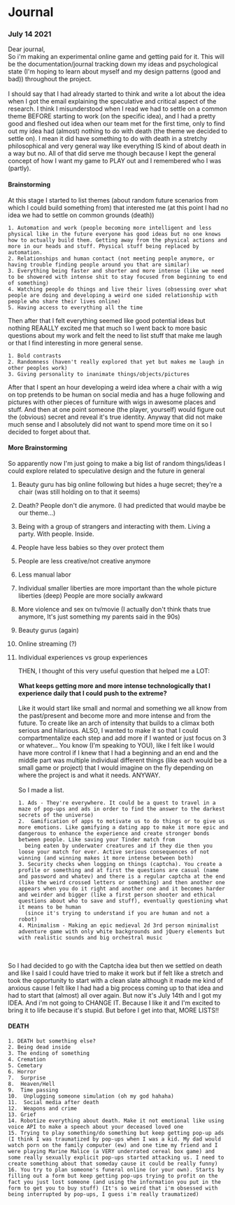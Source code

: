 # Journal

### July 14 2021

Dear journal,
<br>
So i'm making an experimental online game and getting paid for it. This will be the documentation/journal tracking down my ideas and psychological state (I'm hoping to learn about myself and my design patterns (good and bad)) throughout the
project.
<br>
<br>
I should say that I had already started to think and write a lot about the idea when I got the email explaining the speculative and critical aspect of the research. I think I misunderstood when I read we had to settle on a common theme BEFORE starting to work (on the specific idea), and I had a pretty good and fleshed out idea when our team met for the first time, only to find out my idea had (almost) nothing to do with death (the theme we decided to settle on). I mean it did have something to do with death in a stretchy philosophical and very general way like everything IS kind of about death in a way but no. All of that did serve me though because I kept the general concept of how I want my game to PLAY out and I remembered who I was (partly).

#### Brainstorming

  At this stage I started to list themes (about random future scenarios from which I could build something from) that interested me (at this point I had no idea we had to settle on common grounds (death))

    1. Automation and work (people becoming more intelligent and less physical like in the future everyone has good ideas but no one knows how to actually build them. Getting away from the physical actions and more in our heads and stuff. Physical stuff being replaced by automation.
    2. Relationships and human contact (not meeting people anymore, or having trouble finding people around you that are similar)
    3. Everything being faster and shorter and more intense (like we need to be showered with intense shit to stay focused from beginning to end of something)
    4. Watching people do things and live their lives (obsessing over what people are doing and developing a weird one sided relationship with people who share their lives online)
    5. Having access to everything all the time

  Then after that I felt everything seemed like good potential ideas but nothing REAALLY excited me that much so I went back to more basic questions about my work and felt the need to list stuff that make me laugh or that I find interesting in
  more general sense.

    1. Bold contrasts
    2. Randomness (haven't really explored that yet but makes me laugh in other peoples work)
    3. Giving personality to inanimate things/objects/pictures

  After that I spent an hour developing a weird idea where a chair with a wig on top pretends to be human on social media and has a huge following and pictures with other pieces of furniture with wigs in awesome places and stuff. And then at one point someone (the player, yourself) would figure out the (obvious) secret and reveal it's true identity. Anyway that did not make much sense and I absolutely did not want to spend more time on it so I decided to forget about that.

#### More Brainstorming

  So apparently now I'm just going to make a big list of random things/ideas I could explore related to speculative design and the future in general

1.  Beauty guru has big online following but hides a huge secret; they're a chair (was still holding on to that it seems)
2.  Death? People don't die anymore. (I had predicted that would maybe be our theme...)
3.  Being with a group of strangers and interacting with them. Living a party. With people. Inside.
4.  People have less babies so they over protect them
5.  People are less creative/not creative anymore
6.  Less manual labor
7.  Individual smaller liberties are more important than the whole picture liberties (deep)
    People are more socially awkward
8.  More violence and sex on tv/movie (I actually don't think thats true anymore, It's just something my parents said in the 90s)
9.  Beauty gurus (again)
10. Online streaming (?)
11. Individual experiences vs group experiences

      THEN, I thought of this very useful question that helped me a LOT:
      <br>
      <br>
      **What keeps getting more and more intense technologically that I experience daily that I could push to the extreme?**
      <br>
      <br>
      Like it would start like small and normal and something we all know from the past/present and become more and more intense and from the future. To create like an arch of intensity that builds to a climax both serious and hilarious. ALSO, I wanted
      to make it so that I could compartmentalize each step and add more if I wanted or just focus on 3 or whatever... You know (I'm speaking to YOU), like I felt like I would have more control if I knew that I had a beginning and an end and the middle
      part was multiple individual different things (like each would be a small game or project) that I would imagine on the fly depending on where the project is and what it needs. ANYWAY.
      <br>
      <br>
      So I made a list.

        1. Ads - They're everywhere. It could be a quest to travel in a maze of pop-ups and ads in order to find the answer to the darkest secrets of the universe)
        2.  Gamification of apps to motivate us to do things or to give us more emotions. Like gamifying a dating app to make it more epic and dangerous to enhance the experience and create stronger bonds between people. Like saving your Tinder match from
          being eaten by underwater creatures and if they die then you loose your match for ever. Active serious consequences of not winning (and winning makes it more intense between both)
        3. Security checks when logging on things (captcha). You create a profile or something and at first the questions are casual (name and password and whatev) and there is a regular captcha at the end (like the weird crossed letters or something) and then another one appears when you do it right and another one and it becomes harder and weirder and bigger (like a first person shooter and ethical questions about who to save and stuff), eventually questioning what it means to be human
          (since it's trying to understand if you are human and not a robot)
        4. Minimalism - Making an epic medieval 2d 3rd person minimalist adventure game with only white backgrounds and jQuery elements but with realistic sounds and big orchestral music
<br>
<br>
      So I had decided to go with the Captcha idea but then we settled on death and like I said I could have tried to make it work but if felt like a stretch and took the opportunity to start with a clean slate although it made me kind of anxious cause I felt like I had had a big process coming up to that idea and had to start that (almost) all over again. But now it's July 14th and I got my IDEA. And i'm not going to CHANGE IT. Because I like it and I'm excited to bring it to life because it's stupid. But before I get into that, MORE LISTS!!

#### DEATH
    1. DEATH but something else?
    2. Being dead inside
    3. The ending of something
    4. Cremation
    5. Cemetary
    6. Horror
    7.  Surprise
    8.  Heaven/Hell
    9.  Time passing
    10.  Unplugging someone simulation (oh my god hahaha)
    11.  Social media after death
    12.  Weapons and crime
    13. Grief
    14. Robotize everything about death. Make it not emotional like using voice API to make a speech about your deceased loved one
    15. Trying to play something/do something but keep getting pop-up ads (I think I was traumatized by pop-ups when I was a kid. My dad would watch porn on the family computer (ew) and one time my friend and I were playing Marine Malice (a VERY underrated cereal box game) and some really sexually explicit pop-ups started attacking us. I need to create something about that someday cause it could be really funny)
    16. You try to plan someone's funeral online (or your own). Starts by filling out a form but keep getting pop-ups trying to profit on the fact you just lost someone (and using the information you put in the form to get you to buy stuff) (It's so weird that i'm obsessed with being interrupted by pop-ups, I guess i'm really traumatized)
